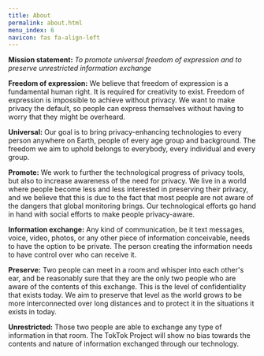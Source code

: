 ```yaml
---
title: About
permalink: about.html
menu_index: 6
navicon: fas fa-align-left
---
```





**Mission statement:** *To promote universal freedom of expression and to
preserve unrestricted information exchange*

**Freedom of expression:** We believe that freedom of expression is a
fundamental human right. It is required for creativity to exist. Freedom of
expression is impossible to achieve without privacy. We want to make privacy
the default, so people can express themselves without having to worry that
they might be overheard.

**Universal:** Our goal is to bring privacy-enhancing technologies to every
person anywhere on Earth, people of every age group and background. The
freedom we aim to uphold belongs to everybody, every individual and every
group.

**Promote:** We work to further the technological progress of privacy tools,
but also to increase awareness of the need for privacy. We live in a world
where people become less and less interested in preserving their privacy, and
we believe that this is due to the fact that most people are not aware of the
dangers that global monitoring brings. Our technological efforts go hand in
hand with social efforts to make people privacy-aware.

**Information exchange:** Any kind of communication, be it text messages,
voice, video, photos, or any other piece of information conceivable, needs to
have the option to be private. The person creating the information needs to
have control over who can receive it.

**Preserve:** Two people can meet in a room and whisper into each other's ear,
and be reasonably sure that they are the only two people who are aware of the
contents of this exchange. This is the level of confidentiality that exists
today. We aim to preserve that level as the world grows to be more
interconnected over long distances and to protect it in the situations it
exists in today.

**Unrestricted:** Those two people are able to exchange any type of
information in that room. The TokTok Project will show no bias towards the
contents and nature of information exchanged through our technology.
